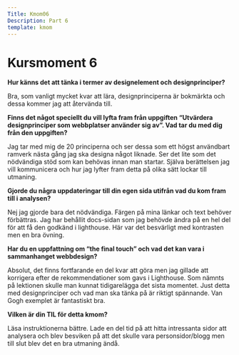 ```yaml
---
Title: Kmom06
Description: Part 6
template: kmom
---
```


Kursmoment 6
==================
<b>Hur känns det att tänka i termer av designelement och designprinciper? </b>
<p>Bra, som vanligt mycket kvar att lära, designprinciperna är bokmärkta och dessa kommer jag att återvända till. </p>
<b>Finns det något speciellt du vill lyfta fram från uppgiften “Utvärdera designprinciper som webbplatser använder sig av”. Vad tar du med dig från den uppgiften? </b>
<p>Jag tar med mig de 20 principerna och ser dessa som ett högst användbart ramverk nästa gång jag ska designa något liknade. Ser det lite som det nödvändiga stöd som kan behövas innan man startar. Själva berättelsen jag vill kommunicera och hur jag lyfter fram detta på olika sätt lockar till utmaning. </p>

<b>Gjorde du några uppdateringar till din egen sida utifrån vad du kom fram till i analysen? </b>
<p>Nej jag gjorde bara det nödvändiga. Färgen på mina länkar och text behöver förbättras. Jag har behållit docs-sidan som jag behövde ändra på en hel del för att få den godkänd i lighthouse. Här var det besvärligt med kontrasten men en bra övning. </p>

<b>Har du en uppfattning om “the final touch” och vad det kan vara i sammanhanget webbdesign? </b>
<p>Absolut, det finns fortfarande en del kvar att göra men jag gillade att korrigera efter de rekommendationer som gavs i Lighthouse. Som nämnts på lektionen skulle man kunnat tidigarelägga det sista momentet. Just detta med designprinciper och vad man ska tänka på är riktigt spännande. Van Gogh exemplet är fantastiskt bra. </p>

<b>Vilken är din TIL för detta kmom? </b>
<p>Läsa instruktionerna bättre. Lade en del tid på att hitta intressanta sidor att analysera och blev besviken på att det skulle vara personsidor/blogg men till slut blev det en bra utmaning ändå. </p>









